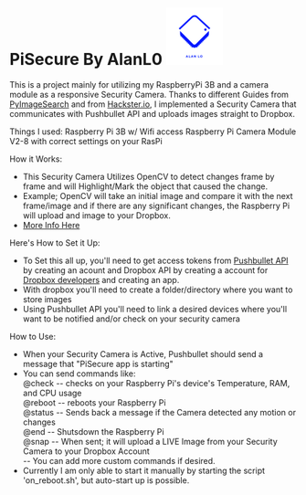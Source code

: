 # PiSecure By AlanL0 <img src="logo2.png" width="100" height="100">
This is a project mainly for utilizing my RaspberryPi 3B and a camera module as a responsive Security Camera. 
Thanks to different Guides from [PyImageSearch](pyimagesearch.com) and from [Hackster.io](https://www.hackster.io/KennyHo2911/camera-alert-application-with-raspberry-pi-3-ios-android-881bb4),
I implemented a Security Camera that communicates with Pushbullet API and uploads images straight to Dropbox.

Things I used:
Raspberry Pi 3B w/ Wifi access
Raspberry Pi Camera Module V2-8 with correct settings on your RasPi

How it Works:
- This Security Camera Utilizes OpenCV to detect changes frame by frame and will Highlight/Mark the object that caused the change.
- Example; OpenCV will take an initial image and compare it with the next frame/image and if there are any significant changes, the Raspberry Pi will upload and image to your Dropbox.
- [More Info Here](https://www.pyimagesearch.com/2015/06/01/home-surveillance-and-motion-detection-with-the-raspberry-pi-python-and-opencv/)


Here's How to Set it Up:
- To Set this all up, you'll need to get access tokens from [Pushbullet API](https://www.pushbullet.com/) by creating an acount and Dropbox API by creating a account 
for [Dropbox developers](https://www.dropbox.com/developers/reference/getting-started#overview) and creating an app.
- With dropbox you'll need to create a folder/directory where you want to store images
- Using Pushbullet API you'll need to link a desired devices where you'll want to be notified and/or check on your security camera

How to Use:
- When your Security Camera is Active, Pushbullet should send a message that "PiSecure app is starting"
- You can send commands like:
<br />@check -- checks on your Raspberry Pi's device's Temperature, RAM, and CPU usage<br /> 
@reboot -- reboots your Raspberry Pi<br />
@status -- Sends back a message if the Camera detected any motion or changes<br />
@end    -- Shutsdown the Raspberry Pi<br />
@snap   -- When sent; it will upload a LIVE Image from your Security Camera to your Dropbox Account<br />
-- You can add more custom commands if desired. 
- Currently I am only able to start it manually by starting the script 'on_reboot.sh', but auto-start up is possible.



